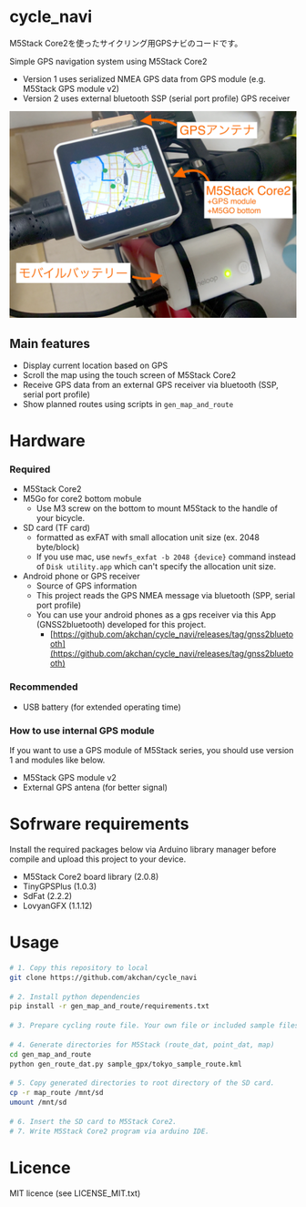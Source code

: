 # cycle_navi

M5Stack Core2を使ったサイクリング用GPSナビのコードです。

Simple GPS navigation system using M5Stack Core2

- Version 1 uses serialized NMEA GPS data from GPS module (e.g. M5Stack GPS module v2)
- Version 2 uses external bluetooth SSP (serial port profile) GPS receiver

![](gen_map_and_route/overview.JPG)

## Main features

- Display current location based on GPS
- Scroll the map using the touch screen of M5Stack Core2
- Receive GPS data from an external GPS receiver via bluetooth (SSP, serial port profile)
- Show planned routes using scripts in `gen_map_and_route`

# Hardware

### Required

- M5Stack Core2
- M5Go for core2 bottom mobule
    - Use M3 screw on the bottom to mount M5Stack to the handle of your bicycle.
- SD card (TF card)
    - formatted as exFAT with small allocation unit size (ex. 2048 byte/block)
    - If you use mac, use `newfs_exfat -b 2048 {device}` command instead of `Disk utility.app` which can't specify the allocation unit size.
- Android phone or GPS receiver
    - Source of GPS information
    - This project reads the GPS NMEA message via bluetooth (SPP, serial port profile)
    - You can use your android phones as a gps receiver via this App (GNSS2bluetooth) developed for this project.
        - [https://github.com/akchan/cycle_navi/releases/tag/gnss2bluetooth](https://github.com/akchan/cycle_navi/releases/tag/gnss2bluetooth)

### Recommended

- USB battery (for extended operating time)

### How to use internal GPS module

If you want to use a GPS module of M5Stack series, you should use version 1 and modules like below.

- M5Stack GPS module v2
- External GPS antena (for better signal)

# Sofrware requirements

Install the required packages below via Arduino library manager before compile and upload this project to your device.

- M5Stack Core2 board library (2.0.8)
- TinyGPSPlus (1.0.3)
- SdFat (2.2.2)
- LovyanGFX (1.1.12)

# Usage

```bash
# 1. Copy this repository to local
git clone https://github.com/akchan/cycle_navi

# 2. Install python dependencies
pip install -r gen_map_and_route/requirements.txt

# 3. Prepare cycling route file. Your own file or included sample files (in gen_map_and_route/sample_gpx) can be used.

# 4. Generate directories for M5Stack (route_dat, point_dat, map)
cd gen_map_and_route
python gen_route_dat.py sample_gpx/tokyo_sample_route.kml

# 5. Copy generated directories to root directory of the SD card.
cp -r map_route /mnt/sd
umount /mnt/sd

# 6. Insert the SD card to M5Stack Core2.
# 7. Write M5Stack Core2 program via arduino IDE.
```

# Licence

MIT licence (see LICENSE_MIT.txt)
